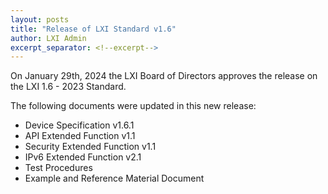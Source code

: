 ```yaml
---
layout: posts
title: "Release of LXI Standard v1.6"
author: LXI Admin
excerpt_separator: <!--excerpt-->
---
```


On January 29th, 2024 the LXI Board of Directors approves the release on the LXI 1.6 - 2023
Standard.

<!--excerpt-->

The following documents were updated in this new release:  
- Device Specification v1.6.1
- API Extended Function v1.1
- Security Extended Function v1.1
- IPv6 Extended Function v2.1
- Test Procedures
- Example and Reference Material Document
